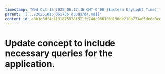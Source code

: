```yaml
---
timestamp: 'Wed Oct 15 2025 06:17:36 GMT-0400 (Eastern Daylight Time)'
parent: '[[../20251015_061736.d338a7d4.md]]'
content_id: a8b1e5df4e8191875928f521fc74dc966108d190de210b773a05de6d8cd26f4f
---
```


# Update concept to include necessary queries for the application.

